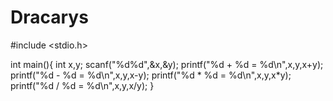 # Dracarys
#include <stdio.h>

int main(){
int x,y;
scanf("%d%d",&x,&y);
printf("%d + %d = %d\n",x,y,x+y);
printf("%d - %d = %d\n",x,y,x-y);
printf("%d * %d = %d\n",x,y,x*y);
printf("%d / %d = %d\n",x,y,x/y);
}
